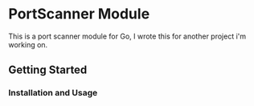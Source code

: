 # PortScanner Module

This is a port scanner module for Go, I wrote this for another project i'm working on.

## Getting Started

### Installation and Usage


